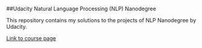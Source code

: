 ##Udacity Natural Language Processing (NLP) Nanodegree

This repository contains my solutions to the projects of NLP Nanodegree by Udacity. 

[Link to course page](https://www.udacity.com/course/natural-language-processing-nanodegree--nd892)